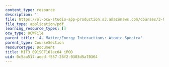```yaml
---
content_type: resource
description: ''
file: https://ol-ocw-studio-app-production.s3.amazonaws.com/courses/3-091sc-introduction-to-solid-state-chemistry-fall-2010/0c5aa517aecdf55726f20303d5a70364_MIT3_091SCF10lec04_iPOD.pdf
file_type: application/pdf
learning_resource_types: []
ocw_type: OCWFile
parent_title: '4. Matter/Energy Interactions: Atomic Spectra'
parent_type: CourseSection
resourcetype: Document
title: MIT3_091SCF10lec04_iPOD
uid: 0c5aa517-aecd-f557-26f2-0303d5a70364
---
```

